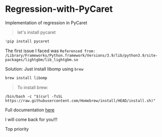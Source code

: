 # Regression-with-PyCaret
Implementation of regression in PyCaret

> let's install pycaret

```python
!pip install pycaret
```


The first issue I faced was `Referenced from: /Library/Frameworks/Python.framework/Versions/3.9/lib/python3.9/site-packages/lightgbm/lib_lightgbm.so`

Solution: Just install libomp using `brew`

```python
brew install libomp
```

> To install brew:

```
/bin/bash -c "$(curl -fsSL https://raw.githubusercontent.com/Homebrew/install/HEAD/install.sh)"
```

Full documentation [here](https://pycaret.gitbook.io/docs/get-started/quickstart)

I will come back for you!!!

Top priority 
